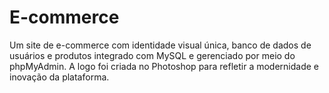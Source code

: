 # E-commerce
Um site de e-commerce com identidade visual única, banco de dados de usuários  e produtos integrado com MySQL e gerenciado por meio do phpMyAdmin. A logo foi criada no Photoshop para refletir a modernidade e inovação da plataforma.
